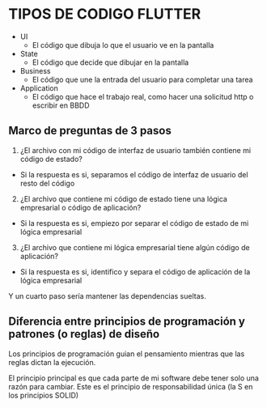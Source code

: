 # TIPOS DE CODIGO FLUTTER

- UI
  - El código que dibuja lo que el usuario ve en la pantalla
- State
  - El código que decide que dibujar en la pantalla
- Business
  - El código que une la entrada del usuario para completar una tarea
- Application
  - El código que hace el trabajo real, como hacer una solicitud http o escribir en BBDD

## Marco de preguntas de 3 pasos

1. ¿El archivo con mi código de interfaz de usuario también contiene mi código de estado?
  - Si la respuesta es si, separamos el código de interfaz de usuario del resto del código
2. ¿El archivo que contiene mi código de estado tiene una lógica empresarial o código de aplicación?
  - Si la respuesta es si, empiezo por separar el código de estado de mi lógica empresarial
3. ¿El archivo que contiene mi lógica empresarial tiene algún código de aplicación?
  - Si la respuesta es si, identifico y separa el código de aplicación de la lógica empresarial

Y un cuarto paso sería mantener las dependencias sueltas.

## Diferencia entre principios de programación y patrones (o reglas) de diseño

Los principios de programación guian el pensamiento mientras que las reglas dictan la ejecución.

El principio principal es que cada parte de mi software debe tener solo una razón para cambiar. Este es el principio de responsabilidad única (la S en los principios SOLID)
